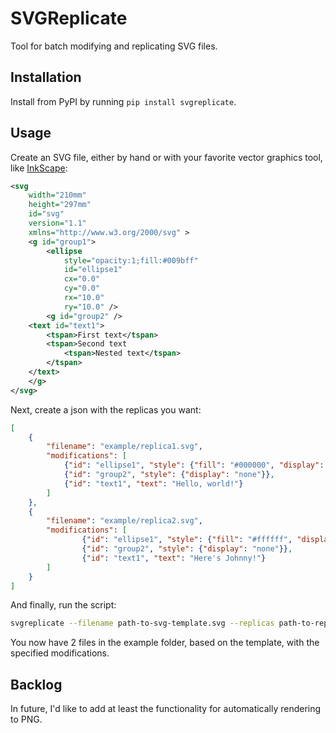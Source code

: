 # SVGReplicate 

Tool for batch modifying and replicating SVG files. 

## Installation 

Install from PyPI by running `pip install svgreplicate`.

## Usage

Create an SVG file, either by hand or with your favorite vector graphics tool, like [InkScape](https://inkscape.org):

```xml
<svg
    width="210mm"
    height="297mm" 
    id="svg" 
    version="1.1"
    xmlns="http://www.w3.org/2000/svg" >
    <g id="group1">
        <ellipse
            style="opacity:1;fill:#009bff"
            id="ellipse1"
            cx="0.0"
            cy="0.0"
            rx="10.0"
            ry="10.0" />
        <g id="group2" />
    <text id="text1">
        <tspan>First text</tspan>
        <tspan>Second text 
            <tspan>Nested text</tspan> 
        </tspan>
    </text>
    </g>
</svg>
```

Next, create a json with the replicas you want: 

```json
[
    {
        "filename": "example/replica1.svg", 
        "modifications": [
        	{"id": "ellipse1", "style": {"fill": "#000000", "display": "none"}},
        	{"id": "group2", "style": {"display": "none"}},
        	{"id": "text1", "text": "Hello, world!"}
        ]
    },
    {
        "filename": "example/replica2.svg",
        "modifications": [
                {"id": "ellipse1", "style": {"fill": "#ffffff", "display": "none"}},
                {"id": "group2", "style": {"display": "none"}},
                {"id": "text1", "text": "Here's Johnny!"}
        ]
    }
]
```

And finally, run the script:

```bash 
svgreplicate --filename path-to-svg-template.svg --replicas path-to-replicas-config.json 
```

You now have 2 files in the example folder, based on the template, with the specified modifications. 

## Backlog 

In future, I'd like to add at least the functionality for automatically rendering to PNG. 

